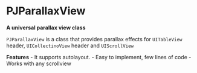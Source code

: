 # PJParallaxView


**A universal parallax view class**

`PJParallaxView` is a class that provides parallax effects for `UITableView` header, `UICollectinoView` header and `UIScrollView`

**Features**
	- It supports autolayout.
	- Easy to implement, few lines of code
	- Works with any scrollview